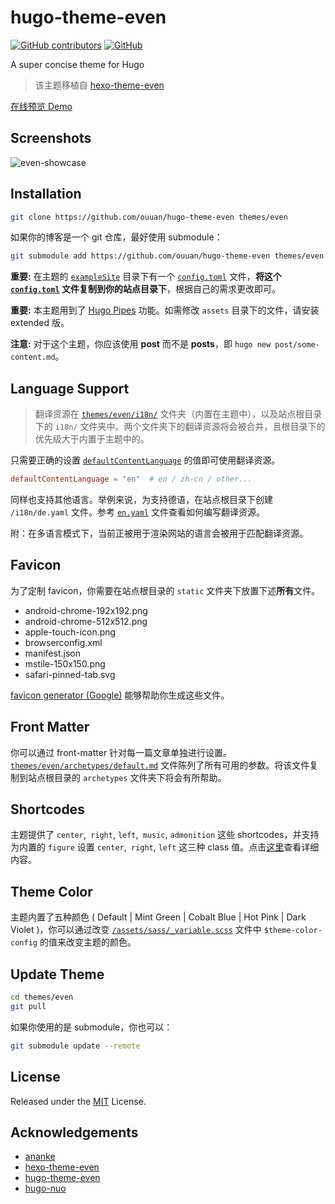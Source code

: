 # hugo-theme-even

[![GitHub contributors](https://img.shields.io/github/contributors/ouuan/hugo-theme-even.svg?colorB=green)](https://github.com/ouuan/hugo-theme-even/contributors)
[![GitHub](https://img.shields.io/github/license/mashape/apistatus.svg)](https://github.com/ouuan/hugo-theme-even/blob/master/LICENSE.md)

A super concise theme for Hugo

> 该主题移植自 [hexo-theme-even](https://github.com/ahonn/hexo-theme-even)

[在线预览 Demo](https://hugo-theme-even.netlify.app)

## Screenshots

![even-showcase](images/showcase.png)

## Installation

```bash
git clone https://github.com/ouuan/hugo-theme-even themes/even
```

如果你的博客是一个 git 仓库，最好使用 submodule：

```bash
git submodule add https://github.com/ouuan/hugo-theme-even themes/even
```

**重要:** 在主题的 [`exampleSite`](exampleSite) 目录下有一个 [`config.toml`](exampleSite/config.toml) 文件，**将这个 [`config.toml`](exampleSite/config.toml) 文件复制到你的站点目录下**，根据自己的需求更改即可。

**重要:** 本主题用到了 [Hugo Pipes](https://gohugo.io/hugo-pipes/introduction/) 功能。如需修改 `assets` 目录下的文件，请安装 extended 版。

**注意:** 对于这个主题，你应该使用 **post** 而不是 **posts**，即 `hugo new post/some-content.md`。

## Language Support

> 翻译资源在 [`themes/even/i18n/`](i18n) 文件夹（内置在主题中），以及站点根目录下的 `i18n/` 文件夹中。两个文件夹下的翻译资源将会被合并，且根目录下的优先级大于内置于主题中的。

只需要正确的设置 [`defaultContentLanguage`](exampleSite/config.toml#L3) 的值即可使用翻译资源。

```toml
defaultContentLanguage = "en"  # en / zh-cn / other...
```

同样也支持其他语言。举例来说，为支持德语，在站点根目录下创建 `/i18n/de.yaml` 文件。参考 [`en.yaml`](i18n/en.yaml) 文件查看如何编写翻译资源。

附：在多语言模式下，当前正被用于渲染网站的语言会被用于匹配翻译资源。

## Favicon

为了定制 favicon，你需要在站点根目录的 `static` 文件夹下放置下述**所有**文件。

- android-chrome-192x192.png
- android-chrome-512x512.png
- apple-touch-icon.png
- browserconfig.xml
- manifest.json
- mstile-150x150.png
- safari-pinned-tab.svg

[favicon generator (Google)](https://www.google.com/search?q=favicon+generator) 能够帮助你生成这些文件。

## Front Matter

你可以通过 front-matter 针对每一篇文章单独进行设置。[`themes/even/archetypes/default.md`](archetypes/default.md) 文件陈列了所有可用的参数。将该文件复制到站点根目录的 `archetypes` 文件夹下将会有所帮助。

## Shortcodes

主题提供了 `center`,` right`, `left`,` music`, `admonition` 这些 shortcodes，并支持为内置的 `figure` 设置 `center`,` right`, `left` 这三种 class 值。点击[这里](https://hugo-theme-even.netlify.app/post/shortcodes/)查看详细内容。

## Theme Color

主题内置了五种颜色 ( Default | Mint Green | Cobalt Blue | Hot Pink | Dark Violet )，你可以通过改变 [`/assets/sass/_variable.scss`](assets/sass/_variables.scss#L8) 文件中 `$theme-color-config` 的值来改变主题的颜色。

## Update Theme

```bash
cd themes/even
git pull
```

如果你使用的是 submodule，你也可以：

```bash
git submodule update --remote
```

## License

Released under the [MIT](LICENSE.md) License.

## Acknowledgements

- [ananke](https://github.com/budparr/gohugo-theme-ananke)
- [hexo-theme-even](https://github.com/ahonn/hexo-theme-even)
- [hugo-theme-even](https://github.com/olOwOlo/hugo-theme-even)
- [hugo-nuo](https://github.com/laozhu/hugo-nuo)
